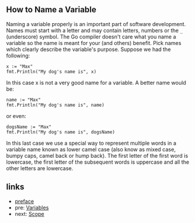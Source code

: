 ## How to Name a Variable

Naming a variable properly is an important part of software development. Names must start with a letter and may contain letters, numbers or the `_` (underscore) symbol. The Go compiler doesn't care what you name a variable so the name is meant for your (and others) benefit. Pick names which clearly describe the variable's purpose. Suppose we had the following:

    x := "Max"
    fmt.Println("My dog's name is", x)

In this case x is not a very good name for a variable. A better name would be:

    name := "Max"
    fmt.Println("My dog's name is", name)

or even:

    dogsName := "Max"
    fmt.Println("My dog's name is", dogsName)

In this last case we use a special way to represent multiple words in a variable name known as lower camel case (also know as mixed case, bumpy caps, camel back or hump back). The first letter of the first word is lowercase, the first letter of the subsequent words is uppercase and all the other letters are lowercase.

## links
   * [preface](<preface.md>)
   * pre: [Variables](<04.0.md>)
   * next: [Scope](<04.2.md>)